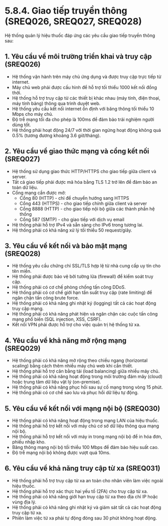 # 5.8.4. Giao tiếp truyền thông (SREQ026, SREQ027, SREQ028)

Hệ thống quản lý hiệu thuốc đáp ứng các yêu cầu giao tiếp truyền thông sau:

## 1. Yêu cầu về môi trường triển khai và truy cập (SREQ026)

- Hệ thống vận hành trên máy chủ ứng dụng và được truy cập trực tiếp từ internet.
- Máy chủ web phải được cấu hình để hỗ trợ tối thiểu 1000 kết nối đồng thời.
- Hệ thống hỗ trợ truy cập từ các thiết bị khác nhau (máy tính, điện thoại, máy tính bảng) thông qua trình duyệt web.
- Hệ thống yêu cầu kết nối internet ổn định với băng thông tối thiểu 10 Mbps cho máy chủ.
- Độ trễ mạng tối đa cho phép là 100ms để đảm bảo trải nghiệm người dùng tốt.
- Hệ thống phải hoạt động 24/7 với thời gian ngừng hoạt động không quá 0.5% (tương đương khoảng 3.6 giờ/tháng).

## 2. Yêu cầu về giao thức mạng và cổng kết nối (SREQ027)

- Hệ thống sử dụng giao thức HTTP/HTTPS cho giao tiếp giữa client và server.
- Tất cả giao tiếp phải được mã hóa bằng TLS 1.2 trở lên để đảm bảo an toàn dữ liệu.
- Cổng mạng cần được mở:
  - Cổng 80 (HTTP) - chỉ để chuyển hướng sang HTTPS
  - Cổng 443 (HTTPS) - cho giao tiếp chính giữa client và server
  - Cổng 8888 (HTTP) - cho giao tiếp nội bộ giữa các thành phần hệ thống
  - Cổng 587 (SMTP) - cho giao tiếp với dịch vụ email
- Hệ thống phải hỗ trợ IPv4 và sẵn sàng cho IPv6 trong tương lai.
- Hệ thống phải có khả năng xử lý tối thiểu 50 request/giây.

## 3. Yêu cầu về kết nối và bảo mật mạng (SREQ028)

- Hệ thống yêu cầu chứng chỉ SSL/TLS hợp lệ từ nhà cung cấp uy tín cho tên miền.
- Hệ thống phải được bảo vệ bởi tường lửa (firewall) để kiểm soát truy cập.
- Hệ thống phải có cơ chế phòng chống tấn công DDoS.
- Hệ thống phải có cơ chế giới hạn tần suất truy cập (rate limiting) để ngăn chặn tấn công brute force.
- Hệ thống phải có khả năng ghi nhật ký (logging) tất cả các hoạt động truy cập mạng.
- Hệ thống phải có khả năng phát hiện và ngăn chặn các cuộc tấn công mạng phổ biến (SQL injection, XSS, CSRF).
- Kết nối VPN phải được hỗ trợ cho việc quản trị hệ thống từ xa.

## 4. Yêu cầu về khả năng mở rộng mạng (SREQ029)

- Hệ thống phải có khả năng mở rộng theo chiều ngang (horizontal scaling) bằng cách thêm nhiều máy chủ web khi cần thiết.
- Hệ thống phải hỗ trợ cân bằng tải (load balancing) giữa nhiều máy chủ.
- Hệ thống phải có khả năng hoạt động trong môi trường đám mây (cloud) hoặc trung tâm dữ liệu vật lý (on-premise).
- Hệ thống phải có khả năng phục hồi sau sự cố mạng trong vòng 15 phút.
- Hệ thống phải có cơ chế sao lưu và phục hồi dữ liệu tự động.

## 5. Yêu cầu về kết nối với mạng nội bộ (SREQ030)

- Hệ thống phải có khả năng hoạt động trong mạng LAN của hiệu thuốc.
- Hệ thống phải hỗ trợ kết nối với máy chủ cơ sở dữ liệu thông qua mạng nội bộ.
- Hệ thống phải hỗ trợ kết nối với máy in trong mạng nội bộ để in hóa đơn, phiếu nhập kho.
- Băng thông mạng nội bộ tối thiểu 100 Mbps để đảm bảo hiệu suất cao.
- Độ trễ mạng nội bộ không được vượt quá 10ms.

## 6. Yêu cầu về khả năng truy cập từ xa (SREQ031)

- Hệ thống phải hỗ trợ truy cập từ xa an toàn cho nhân viên làm việc ngoài hiệu thuốc.
- Hệ thống phải hỗ trợ xác thực hai yếu tố (2FA) cho truy cập từ xa.
- Hệ thống phải có khả năng giới hạn truy cập từ xa theo địa chỉ IP hoặc vùng địa lý.
- Hệ thống phải có khả năng ghi nhật ký và giám sát tất cả các hoạt động truy cập từ xa.
- Phiên làm việc từ xa phải tự động đóng sau 30 phút không hoạt động.
